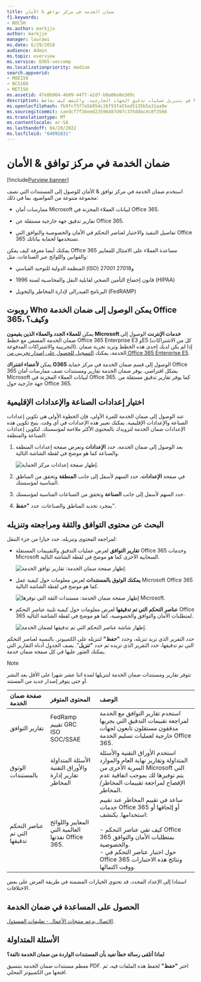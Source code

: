 ```yaml
---
title: ضمان الخدمة في مركز توافق & الأمان
f1.keywords:
- NOCSH
ms.author: markjjo
author: markjjo
manager: laurawi
ms.date: 6/29/2018
audience: Admin
ms.topic: overview
ms.service: O365-seccomp
ms.localizationpriority: medium
search.appverid:
- MOE150
- BCS160
- MET150
ms.assetid: 47e8b964-4b09-44f7-a2d7-b8a06e8e389c
description: قم بتنزيل عمليات تدقيق الجهات الخارجية، واكتشف كيف تحافظ Microsoft على أمان بيانات العملاء، وتعرف على كيفية التوافق مع ISO وHIAA وFINRA و FedRAMP عند استخدام Office 365.
ms.openlocfilehash: fb9fcf5f7a5b954c26f93fa55ed5135b5a31aa9e
ms.sourcegitcommit: caedcf7f16eed23596487d97c375d4bc4c8f3566
ms.translationtype: MT
ms.contentlocale: ar-SA
ms.lasthandoff: 04/20/2022
ms.locfileid: "64991831"
---
```

# <a name="service-assurance-in-the-security--compliance-center"></a>ضمان الخدمة في مركز توافق & الأمان

[!include[Purview banner](../includes/purview-rebrand-banner.md)]

استخدم ضمان الخدمة في مركز توافق & الأمان للوصول إلى المستندات التي تصف مجموعة متنوعة من المواضيع، بما في ذلك: 
  
- ممارسات أمان Microsoft لبيانات العملاء المخزنة في Office 365. 
    
- تقارير تدقيق جهة خارجية مستقلة عن Office 365. 
    
- تفاصيل التنفيذ والاختبار لعناصر التحكم في الأمان والخصوصية والتوافق التي Office 365 تستخدمها لحماية بياناتك. 
    
يمكنك أيضا معرفة كيف يمكن Office 365 مساعدة العملاء على الامتثال للمعايير والقوانين واللوائح عبر الصناعات، مثل:
  
-  المنظمة الدولية للتوحيد القياسي (ISO) 27001 و27018 
    
- قانون إخضاع التأمين الصحي لقابلية النقل والمحاسـية لسنة 1996 (HIPAA)
    
- البرنامج الفيدرالي لإدارة المخاطر والتخويل (FedRAMP)
    
## <a name="who-can-access-office-365-service-assurance-and-how"></a>روبوت Who يمكن الوصول إلى ضمان الخدمة Office 365، وكيف؟

 يمكن **للعملاء الجدد والعملاء الذين يقيمون Microsoft خدمات الإنترنت** الوصول إلى ضمان الخدمة المضمن مع خطط Office 365 Enterprise E3 وE5 (كل من الاشتراكات التجريبية والاشتراكات المدفوعة). إذا لم يكن لديك إحدى هذه الخطط وتريد تجربة ضمان الخدمة، يمكنك [التسجيل للحصول على إصدار تجريبي من Office 365 Enterprise E5](https://go.microsoft.com/fwlink/p/?LinkID=698279).
  
 يمكن **لأعضاء اشتراك O365** الوصول إلى قسم ضمان الخدمة في مركز حماية Office 365 بشكل افتراضي. يوفر ضمان الخدمة تقارير ومستندات تصف ممارسات أمان Microsoft لبيانات العملاء المخزنة في Office 365. كما يوفر تقارير تدقيق مستقلة من جهة خارجية حول Office 365.
 
## <a name="choose-your-industry-and-regional-settings"></a>اختيار إعدادات الصناعة والإعدادات الإقليمية
<a name="Chooseyourindustryregional"> </a>

عند الوصول إلى ضمان الخدمة للمرة الأولى، فإن الخطوة الأولى هي تكوين إعدادات الصناعة والإعدادات الإقليمية. يمكنك تغيير هذه الإعدادات في أي وقت. يتيح تكوين هذه الإعدادات ضمان الخدمة لتزويدك بالمحتوى الأكثر ملاءمة لمؤسستك. لتكوين إعدادات الصناعة والمنطقة:
  
1. بعد الوصول إلى ضمان الخدمة، حدد **الإعدادات** وتعرض صفحة إعدادات المنطقة والصناعة كما هو موضح في لقطة الشاشة التالية. 
    
    ![إظهار صفحة إعدادات مركز الحماية.](../media/101716e8-9c0a-4839-a2c0-f6aacf64eb9d.png)
  
2. في صفحة **الإعدادات**، حدد السهم لأسفل إلى جانب **المنطقة** وتحقق من المناطق المناسبة لمؤسستك. 
    
3. حدد السهم لأسفل إلى جانب **الصناعة** وتحقق من الصناعات المناسبة لمؤسستك. 
    
4. بمجرد تحديد المناطق والصناعات، حدد **"حفظ**".
    
## <a name="find-review-and-download-compliance-and-trust-content"></a>البحث عن محتوى التوافق والثقة ومراجعته وتنزيله
<a name="Chooseyourindustryregional"> </a>

لمراجعة المحتوى وتنزيله، حدد خيارا من جزء التنقل:
  
- **تقارير التوافق** لعرض عمليات التدقيق والتقييمات المستقلة Office 365 وخدمات Microsoft السحابية الأخرى كما هو موضح في لقطة الشاشة التالية. 
    
    ![إظهار صفحة ضمان الخدمة: تقارير توافق الخدمة.](../media/149f2181-a558-4963-85e5-8d5ebc7cdac8.png)
  
- **يمكنك الوثوق بالمستندات** لعرض معلومات حول كيفية عمل Microsoft Office 365 كما هو موضح في لقطة الشاشة التالية. 
    
    ![إظهار صفحة ضمان الخدمة: مستندات الثقة التي توفرها Microsoft.](../media/5dd4e89a-25a2-45e7-8d6c-a5c5b9237327.png)
  
- **عناصر التحكم التي تم تدقيقها** لعرض معلومات حول كيفية تلبية عناصر التحكم Office 365 لمتطلبات الأمان والتوافق والخصوصية، كما هو موضح في لقطة الشاشة التالية. 
    
    ![إظهار شاشة عناصر التحكم التي تم تدقيقها لضمان الخدمة.](../media/4baf252b-603d-45e0-af12-32616154df65.png)
  
حدد التقرير الذي تريد تنزيله، وحدد **"حفظ"** لتنزيله على الكمبيوتر. بالنسبة لعناصر التحكم التي تم تدقيقها، حدد التقرير الذي تريده ثم حدد **"تنزيل**". يصف الجدول أدناه التقارير التي يمكنك العثور عليها في كل صفحة ضمان خدمة. 
  
> [!NOTE]
> تتوفر تقارير ومستندات ضمان الخدمة لتنزيلها لمدة اثنا عشر شهرا على الأقل بعد النشر أو حتى يتوفر إصدار جديد من المستند. 
  
|**صفحة ضمان الخدمة**|**المحتوى المتوفر**|**الوصف**|
|:-----|:-----|:-----|
|تقارير التوافق  <br/> | FedRamp  <br/>  تقييم GRC  <br/>  ISO  <br/>  SOC/SSAE  <br/> |استخدم تقارير التوافق مع الخدمة لمراجعة تقييمات التدقيق التي يجريها مدققون مستقلون تابعون لجهات خارجية لعمليات تسليم الخدمة Office 365.  <br/> |
|الوثوق بالمستندات  <br/> | الأسئلة المتداولة والأوراق التقنية  <br/>  تقارير إدارة المخاطر  <br/> |استخدم الأوراق التقنية والأسئلة المتداولة وتقارير نهاية العام والموارد السرية الأخرى من Microsoft التي يتم توفيرها لك بموجب اتفاقية عدم الإفصاح لمراجعة تقييمات المخاطر/ المخاطر.  <br/> |
|عناصر التحكم التي تم تدقيقها  <br/> |المعايير واللوائح العالمية التي نفذتها Office 365.  <br/> | ساعد في تقييم المخاطر عند تقييم خدمات Office 365 أو إلحاقها أو استخدامها. يكتشف:  <br/> <br/>- كيف تفي عناصر التحكم Office 365 بمتطلبات الأمان والتوافق والخصوصية.  <br/>- حول اختبار عناصر التحكم في Office 365 ونتائج هذه الاختبارات ووقت اكتمالها.  <br/> |
   
استنادا إلى الإعداد المحدد، قد تحتوي الخيارات المضمنة في طريقة العرض على بعض الاختلافات.
    
## <a name="get-help-with-service-assurance"></a>الحصول على المساعدة في ضمان الخدمة
<a name="addother"> </a>

[الاتصال بدعم منتجات الأعمال - تعليمات المسؤول](../admin/get-help-support.md).
  
## <a name="frequently-asked-questions"></a>الأسئلة المتداولة
<a name="addother"> </a>

 **لماذا أتلقى رسالة خطأ تفيد بأن المستندات الواردة من ضمان الخدمة تالفة؟**
  
معظم مستندات ضمان الخدمة بتنسيق PDF. اختر **"حفظ"** لحفظ هذه الملفات فيه، ثم افتحها من الكمبيوتر المحلي.